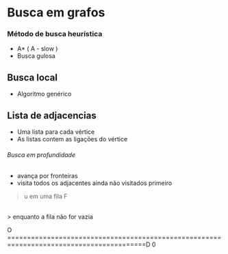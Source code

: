 # Busca em grafos

### Método de busca heurística 
- A* ( A - slow )
- Busca gulosa

## Busca local
- Algoritmo genérico

## Lista de adjacencias
- Uma lista para cada vértice
- As listas contem as ligações do vértice 

###### Busca em profundidade
- avança por fronteiras
- visita todos os adjacentes ainda não visitados primeiro

> u em uma fila F 
<br>
> enquanto a fila não for vazia
<br> 


O
 =========================================================================================D
0

